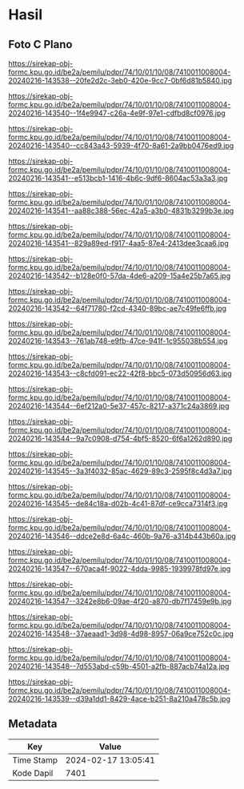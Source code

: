 # Hasil

## Foto C Plano

https://sirekap-obj-formc.kpu.go.id/be2a/pemilu/pdpr/74/10/01/10/08/7410011008004-20240216-143538--20fe2d2c-3eb0-420e-9cc7-0bf6d81b5840.jpg

https://sirekap-obj-formc.kpu.go.id/be2a/pemilu/pdpr/74/10/01/10/08/7410011008004-20240216-143540--1f4e9947-c26a-4e9f-97e1-cdfbd8cf0976.jpg

https://sirekap-obj-formc.kpu.go.id/be2a/pemilu/pdpr/74/10/01/10/08/7410011008004-20240216-143540--cc843a43-5939-4f70-8a61-2a9bb0476ed9.jpg

https://sirekap-obj-formc.kpu.go.id/be2a/pemilu/pdpr/74/10/01/10/08/7410011008004-20240216-143541--e513bcb1-1416-4b6c-9df6-8604ac53a3a3.jpg

https://sirekap-obj-formc.kpu.go.id/be2a/pemilu/pdpr/74/10/01/10/08/7410011008004-20240216-143541--aa88c388-56ec-42a5-a3b0-4831b3299b3e.jpg

https://sirekap-obj-formc.kpu.go.id/be2a/pemilu/pdpr/74/10/01/10/08/7410011008004-20240216-143541--829a89ed-f917-4aa5-87e4-2413dee3caa6.jpg

https://sirekap-obj-formc.kpu.go.id/be2a/pemilu/pdpr/74/10/01/10/08/7410011008004-20240216-143542--b128e0f0-57da-4de6-a209-15a4e25b7a65.jpg

https://sirekap-obj-formc.kpu.go.id/be2a/pemilu/pdpr/74/10/01/10/08/7410011008004-20240216-143542--64f71780-f2cd-4340-89bc-ae7c49fe6ffb.jpg

https://sirekap-obj-formc.kpu.go.id/be2a/pemilu/pdpr/74/10/01/10/08/7410011008004-20240216-143543--761ab748-e9fb-47ce-941f-1c955038b554.jpg

https://sirekap-obj-formc.kpu.go.id/be2a/pemilu/pdpr/74/10/01/10/08/7410011008004-20240216-143543--c8cfd091-ec22-42f8-bbc5-073d50956d63.jpg

https://sirekap-obj-formc.kpu.go.id/be2a/pemilu/pdpr/74/10/01/10/08/7410011008004-20240216-143544--6ef212a0-5e37-457c-8217-a371c24a3869.jpg

https://sirekap-obj-formc.kpu.go.id/be2a/pemilu/pdpr/74/10/01/10/08/7410011008004-20240216-143544--9a7c0908-d754-4bf5-8520-6f6a1262d890.jpg

https://sirekap-obj-formc.kpu.go.id/be2a/pemilu/pdpr/74/10/01/10/08/7410011008004-20240216-143545--3a3f4032-85ac-4629-89c3-2595f8c4d3a7.jpg

https://sirekap-obj-formc.kpu.go.id/be2a/pemilu/pdpr/74/10/01/10/08/7410011008004-20240216-143545--de84c18a-d02b-4c41-87df-ce9cca7314f3.jpg

https://sirekap-obj-formc.kpu.go.id/be2a/pemilu/pdpr/74/10/01/10/08/7410011008004-20240216-143546--ddce2e8d-6a4c-460b-9a76-a314b443b60a.jpg

https://sirekap-obj-formc.kpu.go.id/be2a/pemilu/pdpr/74/10/01/10/08/7410011008004-20240216-143547--670aca4f-9022-4dda-9985-1939978fd97e.jpg

https://sirekap-obj-formc.kpu.go.id/be2a/pemilu/pdpr/74/10/01/10/08/7410011008004-20240216-143547--3242e8b6-09ae-4f20-a870-db7f17459e9b.jpg

https://sirekap-obj-formc.kpu.go.id/be2a/pemilu/pdpr/74/10/01/10/08/7410011008004-20240216-143548--37aeaad1-3d98-4d98-8957-06a9ce752c0c.jpg

https://sirekap-obj-formc.kpu.go.id/be2a/pemilu/pdpr/74/10/01/10/08/7410011008004-20240216-143548--7d553abd-c59b-4501-a2fb-887acb74a12a.jpg

https://sirekap-obj-formc.kpu.go.id/be2a/pemilu/pdpr/74/10/01/10/08/7410011008004-20240216-143539--d39a1dd1-8429-4ace-b251-8a210a478c5b.jpg


## Metadata

| Key        | Value               |
| ---------- | ------------------- |
| Time Stamp | 2024-02-17 13:05:41 |
| Kode Dapil | 7401                |



